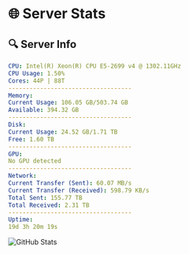 # 🌐 Server Stats
## 🔍 Server Info
```yaml
CPU: Intel(R) Xeon(R) CPU E5-2699 v4 @ 1302.11GHz
CPU Usage: 1.50%
Cores: 44P | 88T
-----------------------------------
Memory:
Current Usage: 106.05 GB/503.74 GB
Available: 394.32 GB
-----------------------------------
Disk:
Current Usage: 24.52 GB/1.71 TB
Free: 1.60 TB
-----------------------------------
GPU:
No GPU detected
-----------------------------------
Network:
Current Transfer (Sent): 60.07 MB/s
Current Transfer (Received): 598.79 KB/s
Total Sent: 155.77 TB
Total Received: 2.31 TB
-----------------------------------
Uptime:
19d 3h 20m 19s
```
![GitHub Stats](https://img.shields.io/badge/Updated-2025-02-27_02:03:37-blue)